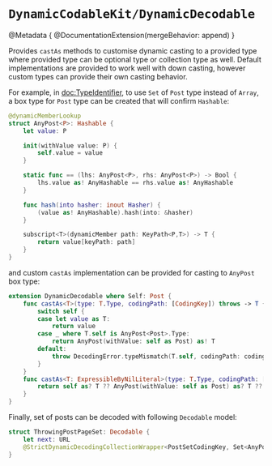 # ``DynamicCodableKit/DynamicDecodable``

@Metadata {
    @DocumentationExtension(mergeBehavior: append)
}

Provides `castAs` methods to customise dynamic casting to a provided type where provided type can be optional type or collection type as well. Default implementations are provided to work well with down casting, however custom types can provide their own casting behavior.

For example, in <doc:TypeIdentifier>, to use `Set` of `Post` type instead of `Array`, a box type for `Post` type can be created that will confirm `Hashable`:
```swift
@dynamicMemberLookup
struct AnyPost<P>: Hashable {
    let value: P

    init(withValue value: P) {
        self.value = value
    }

    static func == (lhs: AnyPost<P>, rhs: AnyPost<P>) -> Bool {
        lhs.value as! AnyHashable == rhs.value as! AnyHashable
    }

    func hash(into hasher: inout Hasher) {
        (value as! AnyHashable).hash(into: &hasher)
    }

    subscript<T>(dynamicMember path: KeyPath<P,T>) -> T {
        return value[keyPath: path]
    }
}
```

and custom `castAs` implementation can be provided for casting to `AnyPost` box type:
```swift
extension DynamicDecodable where Self: Post {
    func castAs<T>(type: T.Type, codingPath: [CodingKey]) throws -> T {
        switch self {
        case let value as T:
            return value
        case _ where T.self is AnyPost<Post>.Type:
            return AnyPost(withValue: self as Post) as! T
        default:
            throw DecodingError.typeMismatch(T.self, codingPath: codingPath)
        }
    }
    func castAs<T: ExpressibleByNilLiteral>(type: T.Type, codingPath: [CodingKey]) -> T {
        return self as? T ?? AnyPost(withValue: self as Post) as? T ?? nil
    }
}
```

Finally, set of posts can be decoded with following `Decodable` model:
```swift
struct ThrowingPostPageSet: Decodable {
    let next: URL
    @StrictDynamicDecodingCollectionWrapper<PostSetCodingKey, Set<AnyPost<Post>>> var content: Set<AnyPost<Post>>
}
```
